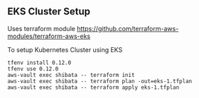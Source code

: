 EKS Cluster Setup
-----------------

Uses terraform module https://github.com/terraform-aws-modules/terraform-aws-eks

To setup Kubernetes Cluster using EKS

```
tfenv install 0.12.0
tfenv use 0.12.0
aws-vault exec shibata -- terraform init
aws-vault exec shibata -- terraform plan -out=eks-1.tfplan
aws-vault exec shibata -- terraform apply eks-1.tfplan
```


